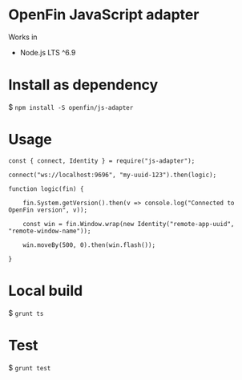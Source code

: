 # OpenFin JavaScript adapter

Works in
- Node.js LTS ^6.9 

# Install as dependency

$ `npm install -S openfin/js-adapter`

# Usage

    const { connect, Identity } = require("js-adapter");

    connect("ws://localhost:9696", "my-uuid-123").then(logic);
    
    function logic(fin) {
    
        fin.System.getVersion().then(v => console.log("Connected to OpenFin version", v));

        const win = fin.Window.wrap(new Identity("remote-app-uuid", "remote-window-name"));
        
        win.moveBy(500, 0).then(win.flash());
        
    }

# Local build

$ `grunt ts`

# Test

$ `grunt test`

